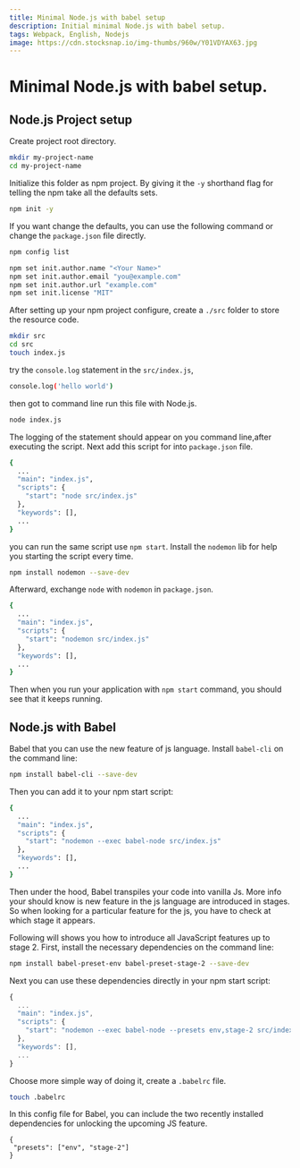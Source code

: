 ```yaml
---
title: Minimal Node.js with babel setup
description: Initial minimal Node.js with babel setup.
tags: Webpack, English, Nodejs
image: https://cdn.stocksnap.io/img-thumbs/960w/Y01VDYAX63.jpg
---
```

# Minimal Node.js with babel setup.

## Node.js Project setup

Create project root directory.
```bash
mkdir my-project-name
cd my-project-name
```
Initialize this folder as npm project. By giving it the `-y` shorthand flag for telling the npm take all the defaults sets.
```bash
npm init -y
```
If you want change the defaults, you can use the following command or change the `package.json` file directly.
```bash
npm config list

npm set init.author.name "<Your Name>"
npm set init.author.email "you@example.com"
npm set init.author.url "example.com"
npm set init.license "MIT"
```
After setting up your npm project configure, create a `./src` folder to store the resource code.
```bash
mkdir src
cd src
touch index.js
```
try the `console.log` statement in the `src/index.js`,
```bash
console.log('hello world')
```
then got to command line run this file with Node.js.
```bash
node index.js
```
The logging of the statement should appear on you command line,after executing the script. Next add this script for into `package.json` file.
```bash
{
  ...
  "main": "index.js",
  "scripts": {
    "start": "node src/index.js"
  },
  "keywords": [],
  ...
}
```
you can run the same script use `npm start`. Install the `nodemon` lib for help you starting the script every time.
```bash
npm install nodemon --save-dev
```
Afterward, exchange `node` with `nodemon` in `package.json`.
```bash
{
  ...
  "main": "index.js",
  "scripts": {
    "start": "nodemon src/index.js"
  },
  "keywords": [],
  ...
}
```
Then when you run your application with `npm start` command, you should see that it keeps running.

## Node.js with Babel

Babel that you can use the new feature of js language. Install `babel-cli` on the command line:
```bash
npm install babel-cli --save-dev
```
Then you can add it to your npm start script:
```bash
{
  ...
  "main": "index.js",
  "scripts": {
    "start": "nodemon --exec babel-node src/index.js"
  },
  "keywords": [],
  ...
}
```
Then under the hood, Babel transpiles your code into vanilla Js. More info your should know is new feature in the js language are introduced in stages. So when looking for a particular feature for the js, you have to check at which stage it appears.

Following will shows you how to introduce all JavaScript features up to stage 2. First, install the necessary dependencies on the command line:
```bash
npm install babel-preset-env babel-preset-stage-2 --save-dev
```
Next you can use these dependencies directly in your npm start script:
```js
{
  ...
  "main": "index.js",
  "scripts": {
    "start": "nodemon --exec babel-node --presets env,stage-2 src/index.js"
  },
  "keywords": [],
  ...
}
```
Choose more simple way of doing it, create a `.babelrc` file.
```bash
touch .babelrc
```
In this config file for Babel, you can include the two recently installed dependencies for unlocking the upcoming JS feature.
```
{
 "presets": ["env", "stage-2"]
}
```
